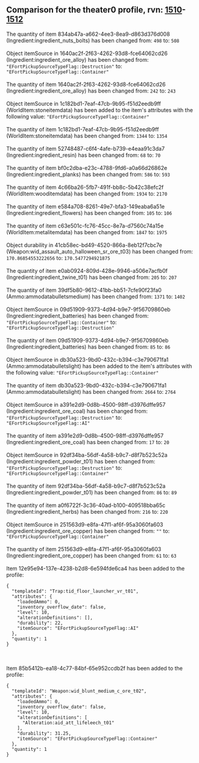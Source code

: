 ## Comparison for the theater0 profile, rvn: [1510](https://github.com/PRO100KatYT/FortniteProfileRevisions/tree/main/profiles/theater0/1510%20theater0.json)-[1512](https://github.com/PRO100KatYT/FortniteProfileRevisions/tree/main/profiles/theater0/1512%20theater0.json)

The quantity of item 834ab47a-a662-4ee3-8ea9-d863d376d008 (Ingredient:ingredient_nuts_bolts) has been changed from: `498` to: `508`
<br><br>
Object itemSource in 1640ac2f-2f63-4262-93d8-fce64062cd26 (Ingredient:ingredient_ore_alloy) has been changed from: `"EFortPickupSourceTypeFlag::Destruction"` to: `"EFortPickupSourceTypeFlag::Container"`
<br><br>
The quantity of item 1640ac2f-2f63-4262-93d8-fce64062cd26 (Ingredient:ingredient_ore_alloy) has been changed from: `242` to: `243`
<br><br>
Object itemSource in 1c182bd1-7eaf-47cb-9b95-f51d2eedb9ff (WorldItem:stoneitemdata) has been added to the item's attributes with the following value: `"EFortPickupSourceTypeFlag::Container"`
<br><br>
The quantity of item 1c182bd1-7eaf-47cb-9b95-f51d2eedb9ff (WorldItem:stoneitemdata) has been changed from: `1344` to: `1354`
<br><br>
The quantity of item 52748487-c6f4-4afe-b739-e4eaa91c3da7 (Ingredient:ingredient_resin) has been changed from: `68` to: `70`
<br><br>
The quantity of item bf0c2dba-e23c-4788-9fd6-a0a66d26862e (Ingredient:ingredient_planks) has been changed from: `586` to: `593`
<br><br>
The quantity of item 4c66ba26-5fb7-491f-bb8c-5b42c38efc2f (WorldItem:wooditemdata) has been changed from: `1934` to: `2170`
<br><br>
The quantity of item e584a708-8261-49e7-bfa3-149eaba6a51e (Ingredient:ingredient_flowers) has been changed from: `105` to: `106`
<br><br>
The quantity of item c63e501c-fc76-45cc-8e7a-d7560c74a15e (WorldItem:metalitemdata) has been changed from: `1847` to: `1975`
<br><br>
Object durability in 41cb58ec-bd49-4520-866a-8eb12f7cbc7e (Weapon:wid_assault_auto_halloween_sr_ore_t03) has been changed from: `170.86854553222656` to: `170.5477294921875`
<br><br>
The quantity of item e0ab0924-809d-428e-9946-a506e7acfb0f (Ingredient:ingredient_twine_t01) has been changed from: `205` to: `207`
<br><br>
The quantity of item 39df5b80-9612-41bb-bb51-7cfe90f23fa0 (Ammo:ammodatabulletsmedium) has been changed from: `1371` to: `1402`
<br><br>
Object itemSource in 09d51909-9373-4d94-b9e7-9f56709860eb (Ingredient:ingredient_batteries) has been changed from: `"EFortPickupSourceTypeFlag::Container"` to: `"EFortPickupSourceTypeFlag::Destruction"`
<br><br>
The quantity of item 09d51909-9373-4d94-b9e7-9f56709860eb (Ingredient:ingredient_batteries) has been changed from: `85` to: `86`
<br><br>
Object itemSource in db30a523-9bd0-432c-b394-c3e790671fa1 (Ammo:ammodatabulletslight) has been added to the item's attributes with the following value: `"EFortPickupSourceTypeFlag::Container"`
<br><br>
The quantity of item db30a523-9bd0-432c-b394-c3e790671fa1 (Ammo:ammodatabulletslight) has been changed from: `2664` to: `2764`
<br><br>
Object itemSource in a391e2d9-0d8b-4500-98ff-d3976dffe957 (Ingredient:ingredient_ore_coal) has been changed from: `"EFortPickupSourceTypeFlag::Destruction"` to: `"EFortPickupSourceTypeFlag::AI"`
<br><br>
The quantity of item a391e2d9-0d8b-4500-98ff-d3976dffe957 (Ingredient:ingredient_ore_coal) has been changed from: `17` to: `20`
<br><br>
Object itemSource in 92df34ba-56df-4a58-b9c7-d8f7b523c52a (Ingredient:ingredient_powder_t01) has been changed from: `"EFortPickupSourceTypeFlag::Destruction"` to: `"EFortPickupSourceTypeFlag::Container"`
<br><br>
The quantity of item 92df34ba-56df-4a58-b9c7-d8f7b523c52a (Ingredient:ingredient_powder_t01) has been changed from: `86` to: `89`
<br><br>
The quantity of item a0f6722f-3c36-40ad-b100-409518bba65c (Ingredient:ingredient_herbs) has been changed from: `216` to: `220`
<br><br>
Object itemSource in 251563d9-e8fa-47f1-af6f-95a3060fa603 (Ingredient:ingredient_ore_copper) has been changed from: `""` to: `"EFortPickupSourceTypeFlag::Container"`
<br><br>
The quantity of item 251563d9-e8fa-47f1-af6f-95a3060fa603 (Ingredient:ingredient_ore_copper) has been changed from: `61` to: `63`
<br><br>
Item 12e95e94-137e-4238-b2d8-6e594fde6ca4 has been added to the profile:

```
{
  "templateId": "Trap:tid_floor_launcher_vr_t01",
  "attributes": {
    "loadedAmmo": 0,
    "inventory_overflow_date": false,
    "level": 10,
    "alterationDefinitions": [],
    "durability": 22,
    "itemSource": "EFortPickupSourceTypeFlag::AI"
  },
  "quantity": 1
}
```

<br><br>
Item 85b5412b-ea18-4c77-84bf-65e952ccdb2f has been added to the profile:

```
{
  "templateId": "Weapon:wid_blunt_medium_c_ore_t02",
  "attributes": {
    "loadedAmmo": 0,
    "inventory_overflow_date": false,
    "level": 10,
    "alterationDefinitions": [
      "Alteration:aid_att_lifeleech_t01"
    ],
    "durability": 31.25,
    "itemSource": "EFortPickupSourceTypeFlag::Container"
  },
  "quantity": 1
}
```

<br><br>
